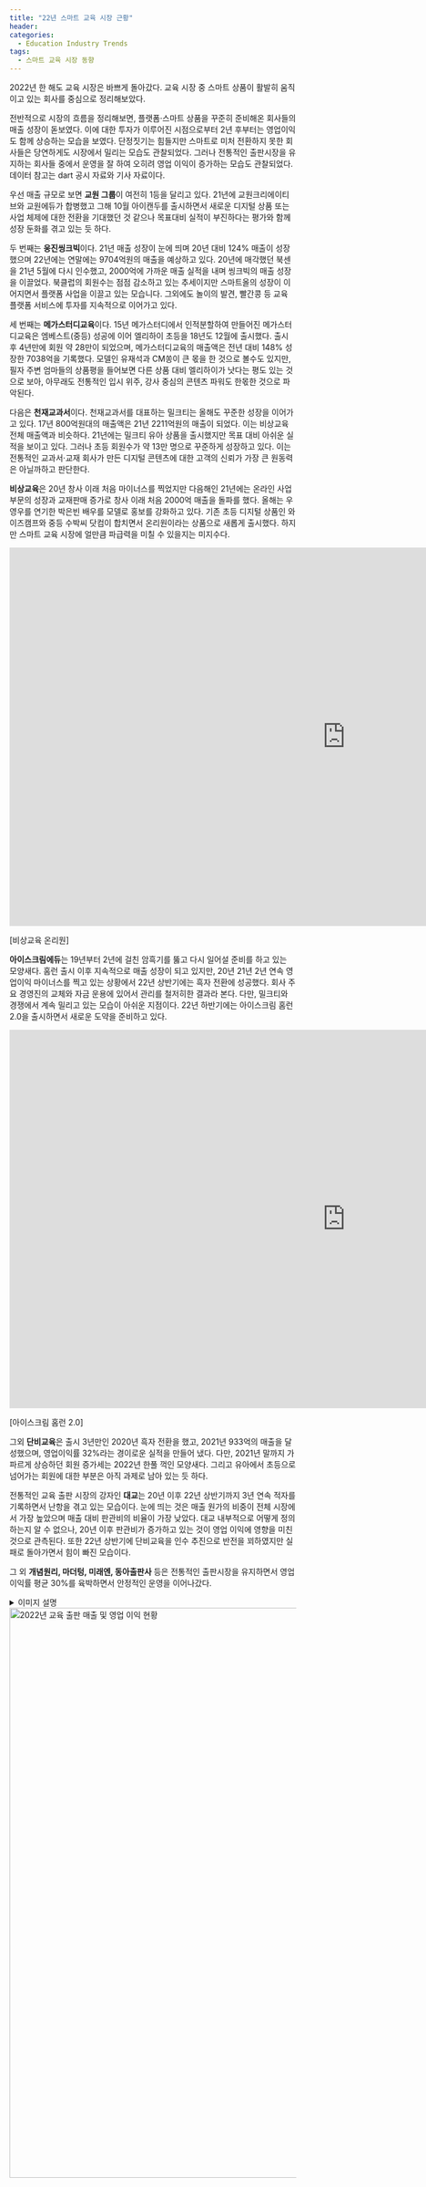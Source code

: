 ```yaml
---
title: "22년 스마트 교육 시장 근황"
header:
categories:
  - Education Industry Trends
tags:
  - 스마트 교육 시장 동향
---
```


2022년 한 해도 교육 시장은 바쁘게 돌아갔다. 교육 시장 중 스마트 상품이 활발히 움직이고 있는 회사를 중심으로 정리해보았다. 

전반적으로 시장의 흐름을 정리해보면, 플랫폼·스마트 상품을 꾸준히 준비해온 회사들의 매출 성장이 돋보였다. 이에 대한 투자가 이루어진 시점으로부터 2년 후부터는 영업이익도 함께 상승하는 모습을 보였다. 단정짓기는 힘들지만 스마트로 미처 전환하지 못한 회사들은 당연하게도 시장에서 밀리는 모습도 관찰되었다. 그러나 전통적인 출판시장을 유지하는 회사들 중에서 운영을 잘 하여 오히려 영업 이익이 증가하는 모습도 관찰되었다.  데이터 참고는 dart 공시 자료와 기사 자료이다.

우선 매출 규모로 보면 **교원 그룹**이 여전히 1등을 달리고 있다. 21년에 교원크리에이티브와 교원에듀가 합병했고 그해 10월 아이캔두를 출시하면서 새로운 디지털 상품 또는 사업 체제에 대한 전환을 기대했던 것 같으나 목표대비 실적이 부진하다는 평가와 함께 성장 둔화를 겪고 있는 듯 하다. 

두 번째는 **웅진씽크빅**이다. 21년 매출 성장이 눈에 띄며 20년 대비 124% 매출이 성장했으며 22년에는 연말에는 9704억원의 매출을 예상하고 있다. 20년에 매각했던 북센을 21년 5월에 다시 인수했고, 2000억에 가까운 매출 실적을 내며 씽크빅의 매출 성장을 이끌었다. 북클럽의 회원수는 점점 감소하고 있는 추세이지만 스마트올의 성장이 이어지면서 플랫폼 사업을 이끌고 있는 모습니다. 그외에도 놀이의 발견, 빨간콩 등 교육 플랫폼 서비스에 투자를 지속적으로 이어가고 있다. 

세 번째는 **메가스터디교육**이다. 15년 메가스터디에서 인적분할하여 만들어진 메가스터디교육은 엠베스트(중등) 성공에 이어 엘리하이 초등을 18년도 12월에 출시했다. 출시 후 4년만에 회원 약 28만이 되었으며, 메가스터디교육의 매출액은 전년 대비 148% 성장한 7038억을 기록했다. 모델인 유재석과 CM쏭이 큰 몫을 한 것으로 볼수도 있지만, 필자 주변 엄마들의 상품평을 들어보면 다른 상품 대비 엘리하이가 낫다는 평도 있는 것으로 보아, 아무래도 전통적인 입시 위주, 강사 중심의 콘텐츠 파워도 한몫한 것으로 파악된다. 

다음은 **천재교과서**이다. 천재교과서를 대표하는 밀크티는 올해도 꾸준한 성장을 이어가고 있다. 17년 800억원대의 매출액은 21년 2211억원의 매출이 되었다. 이는 비상교육 전체 매출액과 비슷하다. 21년에는 밀크티 유아 상품을 출시했지만 목표 대비 아쉬운 실적을 보이고 있다. 그러나 초등 회원수가 약 13만 명으로 꾸준하게 성장하고 있다. 이는 전통적인 교과서·교재 회사가 만든 디지털 콘텐츠에 대한 고객의 신뢰가 가장 큰 원동력은 아닐까하고 판단한다.

**비상교육**은 20년 창사 이래 처음 마이너스를 찍었지만 다음해인 21년에는 온라인 사업 부문의 성장과 교재판매 증가로  창사 이래 처음 2000억 매출을 돌파를 했다. 올해는 우영우를 연기한 박은빈 배우를 모델로 홍보를 강화하고 있다. 기존 초등 디지털 상품인 와이즈캠프와 중등 수박씨 닷컴이 합치면서 온리원이라는 상품으로 새롭게 출시했다. 하지만 스마트 교육 시장에 얼만큼 파급력을 미칠 수 있을지는 미지수다.

<iframe width="1180" height="664" src="https://www.youtube.com/embed/-uuE6rJwo5E" title="[비상교육 온리원] 온리원 TVC 런칭편 30s" frameborder="0" allow="accelerometer; autoplay; clipboard-write; encrypted-media; gyroscope; picture-in-picture" allowfullscreen></iframe>

[비상교육 온리원]



**아이스크림에듀**는 19년부터 2년에 걸친 암흑기를 뚫고 다시 일어설 준비를 하고 있는 모양새다. 홈런 출시 이후 지속적으로 매출 성장이 되고 있지만, 20년 21년 2년 연속 영업이익 마이너스를 찍고 있는 상황에서 22년 상반기에는 흑자 전환에 성공했다. 회사 주요 경영진의 교체와 자금 운용에 있어서 관리를 철저히한 결과라 본다. 다만, 밀크티와 경쟁에서 계속 밀리고 있는 모습이 아쉬운 지점이다. 22년 하반기에는 아이스크림 홈런2.0을 출시하면서 새로운 도약을 준비하고 있다. 

<iframe width="1180" height="664" src="https://www.youtube.com/embed/QWsvZbotJ-g" title="[아이스크림 홈런] 홈런 2.0 이 세상에 나오기까지" frameborder="0" allow="accelerometer; autoplay; clipboard-write; encrypted-media; gyroscope; picture-in-picture" allowfullscreen></iframe>

[아이스크림 홈런 2.0] 



그외 **단비교육**은 출시 3년만인 2020년 흑자 전환을 했고, 2021년 933억의 매출을 달성했으며, 영업이익률 32%라는 경이로운 실적을 만들어 냈다. 다만, 2021년 말까지 가파르게 상승하던 회원 증가세는 2022년 한풀 꺽인 모양새다. 그리고 유아에서 초등으로 넘어가는 회원에 대한 부분은 아직 과제로 남아 있는 듯 하다. 

전통적인 교육 출판 시장의 강자인 **대교**는 20년 이후 22년 상반기까지 3년 연속 적자를 기록하면서 난항을 겪고 있는 모습이다. 눈에 띄는 것은 매출 원가의 비중이 전체 시장에서 가장 높았으며 매출 대비 판관비의 비율이 가장 낮았다. 대교 내부적으로 어떻게 정의하는지 알 수 없으나, 20년 이후 판관비가 증가하고 있는 것이 영업 이익에 영향을 미친 것으로 관측된다. 또한 22년 상반기에 단비교육을 인수 추진으로 반전을 꾀하였지만 실패로 돌아가면서 힘이 빠진 모습이다.

그 외 **개념원리, 마더텅, 미래엔, 동아출판사** 등은 전통적인 출판시장을 유지하면서 영업이익률 평균 30%를 육박하면서 안정적인 운영을 이어나갔다.

<details><summary>이미지 설명</summary>2022년 교육 출판 매출 및 영업 이익 현황</details>

<img src="/assets/img/post/22.10.27/2022.png" width="1000px" alt="2022년 교육 출판 매출 및 영업 이익 현황">

